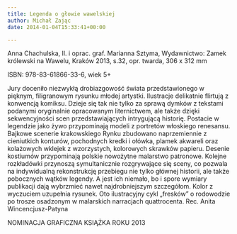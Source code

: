 ```yaml
---
title: Legenda o głowie wawelskiej
author: Michał Zając
date: 2014-01-04T15:33:41+00:00

---
```

Anna Chachulska, Il. i oprac. graf. Marianna Sztyma, Wydawnictwo: Zamek królewski na Wawelu, Kraków 2013, s.32, opr. twarda, 306 x 312 mm
  
ISBN: 978-83-61866-33-6, wiek 5+

Jury doceniło niezwykłą drobiazgowość świata przedstawionego w pięknym, filigranowym rysunku młodej artystki. Ilustracje delikatnie flirtują z konwencją komiksu. Dzieje się tak nie tylko za sprawą dymków z tekstami podanymi oryginalnie opracowanym liternictwem, ale także dzięki sekwencyjności scen przedstawiających intrygującą historię. Postacie w legendzie jako żywo przypominają modeli z portretów włoskiego renesansu. Bajkowe scenerie krakowskiego Rynku zbudowano naprzemiennie z cieniutkich konturów, pochodnych kredki i ołówka, plamek akwareli oraz kolażowych wklejek z wzorzystych, kolorowych skrawków papieru. Desenie kostiumów przypominają polskie nowożytne malarstwo patronowe. Kolejne rozkładówki przynoszą symultanicznie rozgrywające się sceny, co pozwala na indywidualną rekonstrukcję przebiegu nie tylko głównej historii, ale także pobocznych wątków legendy. A jest ich niemało, bo i spore wymiary publikacji dają wybrzmieć nawet najdrobniejszym szczegółom. Kolor z wyczuciem uzupełnia rysunek. Oto ilustracyjny cykl „fresków” o rodowodzie po trosze osadzonym w malarskich narracjach quattrocenta. Rec. Anita Wincencjusz-Patyna
  
NOMINACJA GRAFICZNA KSIĄŻKA ROKU 2013

